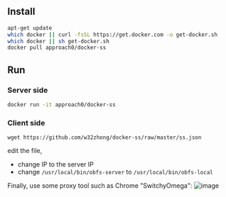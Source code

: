 ## Install
```sh
apt-get update
which docker || curl -fsSL https://get.docker.com -o get-docker.sh
which docker || sh get-docker.sh
docker pull approach0/docker-ss
```

## Run
### Server side
```sh
docker run -it approach0/docker-ss
```

### Client side
```
wget https://github.com/w32zhong/docker-ss/raw/master/ss.json
```
edit the file,
* change IP to the server IP
* change `/usr/local/bin/obfs-server` to `/usr/local/bin/obfs-local`

Finally, use some proxy tool such as Chrome "SwitchyOmega":
![image](https://user-images.githubusercontent.com/1407530/218239161-efa56586-1256-4bec-85ba-809a364d8a37.png)
